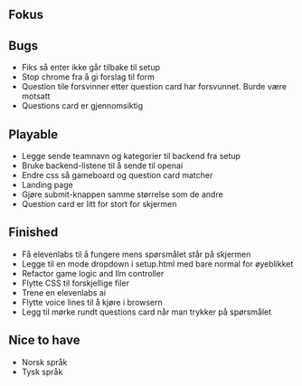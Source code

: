## Fokus


## Bugs
- Fiks så enter ikke går tilbake til setup
- Stop chrome fra å gi forslag til form 
- Question tile forsvinner etter question card har forsvunnet. Burde være motsatt
- Questions card er gjennomsiktig


## Playable
- Legge sende teamnavn og kategorier til backend fra setup
- Bruke backend-listene til å sende til openai
- Endre css så gameboard og question card matcher
- Landing page
- Gjøre submit-knappen samme størrelse som de andre
- Question card er litt for stort for skjermen

## Finished
- Få elevenlabs til å fungere mens spørsmålet står på skjermen
- Legge til en mode dropdown i setup.html med bare normal for øyeblikket
- Refactor game logic and llm controller
- Flytte CSS til forskjellige filer
- Trene en elevenlabs ai
- Flytte voice lines til å kjøre i browsern
- Legg til mørke rundt questions card når man trykker på spørsmålet


## Nice to have
- Norsk språk
- Tysk språk

